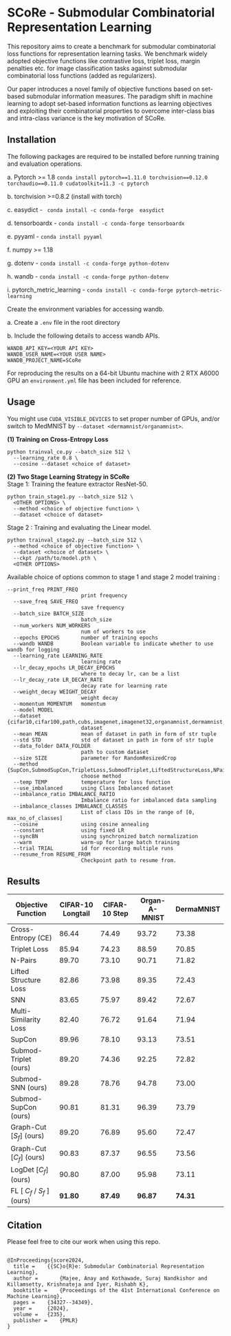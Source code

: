 # SCoRe - Submodular Combinatorial Representation Learning 
This repository aims to create a benchmark for submodular combinatorial loss functions for representation learning tasks. 
We benchmark widely adopted objective functions like contrastive loss, triplet loss, margin penalties etc. for image classification tasks against submodular combinatorial loss functions (added as regularizers). 

Our paper introduces a novel family of objective functions based on set-based submodular information measures. The paradigm shift in machine learning to adopt set-based information functions as learning objectives and exploiting their combinatorial properties to overcome inter-class bias and intra-class variance is the key motivation of SCoRe.

## Installation
The following packages are required to be installed before running training and evaluation operations.

a. Pytorch >= 1.8 ```conda install pytorch==1.11.0 torchvision==0.12.0 torchaudio==0.11.0 cudatoolkit=11.3 -c pytorch```

b. torchvision >=0.8.2 (install with torch)

c. easydict - ``` conda install -c conda-forge  easydict```

d. tensorboardx - ``` conda install -c conda-forge tensorboardx ```

e. pyyaml - ``` conda install pyyaml ```

f. numpy >= 1.18

g. dotenv - ```conda install -c conda-forge python-dotenv```

h. wandb - ```conda install -c conda-forge python-dotenv```

i. pytorch_metric_learning - ```conda install -c conda-forge pytorch-metric-learning```

Create the environment variables for accessing wandb.

a. Create a ```.env``` file in the root directory

b. Include the following details to access wandb APIs.
```
WANDB_API_KEY=<YOUR API KEY>
WANDB_USER_NAME=<YOUR USER NAME>
WANDB_PROJECT_NAME=SCoRe
```

For reproducing the results on a 64-bit Ubuntu machine with 2 RTX A6000 GPU an ```environment.yml``` file has been included for reference.

## Usage

You might use `CUDA_VISIBLE_DEVICES` to set proper number of GPUs, and/or switch to MedMNIST by `--dataset <dermamnist/organamnist>`.

**(1) Training on Cross-Entropy Loss**
```
python trainval_ce.py --batch_size 512 \
  --learning_rate 0.8 \
  --cosine --dataset <choice of dataset> 
```
**(2) Two Stage Learning Strategy in SCoRe**  
Stage 1: Training the feature extractor ResNet-50.
```
python train_stage1.py --batch_size 512 \
  <OTHER OPTIONS> \
  --method <choice of objective function> \
  --dataset <choice of dataset> 
```
Stage 2 : Training and evaluating the Linear model.
```
python trainval_stage2.py --batch_size 512 \
  --method <choice of objective function> \
  --dataset <choice of dataset> \
  --ckpt /path/to/model.pth \
  <OTHER OPTIONS>
```
Available choice of options common to stage 1 and stage 2 model training :
```
--print_freq PRINT_FREQ
                        print frequency
  --save_freq SAVE_FREQ
                        save frequency
  --batch_size BATCH_SIZE
                        batch_size
  --num_workers NUM_WORKERS
                        num of workers to use
  --epochs EPOCHS       number of training epochs
  --wandb WANDB         Boolean variable to indicate whether to use wandb for logging
  --learning_rate LEARNING_RATE
                        learning rate
  --lr_decay_epochs LR_DECAY_EPOCHS
                        where to decay lr, can be a list
  --lr_decay_rate LR_DECAY_RATE
                        decay rate for learning rate
  --weight_decay WEIGHT_DECAY
                        weight decay
  --momentum MOMENTUM   momentum
  --model MODEL
  --dataset {cifar10,cifar100,path,cubs,imagenet,imagenet32,organamnist,dermamnist,bloodmnist}
                        dataset
  --mean MEAN           mean of dataset in path in form of str tuple
  --std STD             std of dataset in path in form of str tuple
  --data_folder DATA_FOLDER
                        path to custom dataset
  --size SIZE           parameter for RandomResizedCrop
  --method {SupCon,SubmodSupCon,TripletLoss,SubmodTriplet,LiftedStructureLoss,NPairsLoss,MSLoss,SNNLoss,SubmodSNN,fl,gc,LogDet}
                        choose method
  --temp TEMP           temperature for loss function
  --use_imbalanced      using Class Imbalanced dataset
  --imbalance_ratio IMBALANCE_RATIO
                        Imbalance ratio for imbalanced data sampling
  --imbalance_classes IMBALANCE_CLASSES
                        List of class IDs in the range of [0, max_no_of_classes]
  --cosine              using cosine annealing
  --constant            using fixed LR
  --syncBN              using synchronized batch normalization
  --warm                warm-up for large batch training
  --trial TRIAL         id for recording multiple runs
  --resume_from RESUME_FROM
                        Checkpoint path to resume from.
```

## Results

| Objective Function                           | CIFAR-10 Longtail     | CIFAR-10 Step         | Organ-A-MNIST       | DermaMNIST                            |
|----------------------------------------------|-----------------------|-----------------------|---------------------|---------------------------------------|
| Cross-Entropy (CE)                           | 86.44                 | 74.49                 | 93.72               | 73.38                                 |
| Triplet Loss                                 | 85.94                 | 74.23                 | 88.59               | 70.85                                 |
| N-Pairs                                      | 89.70                 | 73.10                 | 90.71               | 71.82                                 |
| Lifted Structure Loss                        | 82.86                 | 73.98                 | 89.35               | 72.43                                 |
| SNN                                          | 83.65                 | 75.97                 | 89.42               | 72.67                                 |
| Multi-Similarity Loss                        | 82.40                 | 76.72                 | 91.64               | 71.94                                 |
| SupCon                                       | 89.96                 | 78.10                 | 93.13               | 73.51                                 |
| Submod-Triplet (ours)                        | 89.20                 | 74.36                 | 92.25               | 72.82                                 |
| Submod-SNN (ours)                            | 89.28                 | 78.76                 | 94.78               | 73.00                                 |
| Submod-SupCon (ours)                         | 90.81                 | 81.31                 | 96.39               | 73.79                                 |
| Graph-Cut [$S_{f}$] (ours)                   | 89.20                 | 76.89                 | 95.60               | 72.47                                 |
| Graph-Cut [$C_{f}$] (ours)                   | 90.83                 | 87.37                 | 96.55               | 73.56                                 |
| LogDet [$C_{f}$] (ours)                      | 90.80                 | 87.00                 | 95.98               | 73.11                                 |
| FL [ $C_{f}$ / $S_{f}$ ] (ours)                 | **91.80**             | **87.49**             | **96.87**           | **74.31**                             |


## Citation
Please feel free to cite our work when using this repo.
```

@InProceedings{score2024,
  title = 	 {{SC}o{R}e: Submodular Combinatorial Representation Learning},
  author =       {Majee, Anay and Kothawade, Suraj Nandkishor and Killamsetty, Krishnateja and Iyer, Rishabh K},
  booktitle = 	 {Proceedings of the 41st International Conference on Machine Learning},
  pages = 	 {34327--34349},
  year = 	 {2024},
  volume = 	 {235},
  publisher =    {PMLR}
}

```